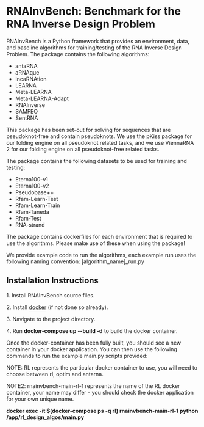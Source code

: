 <h1>RNAInvBench: Benchmark for the RNA Inverse Design Problem</h1>
<p>RNAInvBench is a Python framework that provides an environment, data, and baseline algorithms for training/testing of the RNA Inverse Design Problem.
The package contains the following algorithms:

- antaRNA
- aRNAque
- IncaRNAtion
- LEARNA
- Meta-LEARNA
- Meta-LEARNA-Adapt
- RNAInverse
- SAMFEO
- SentRNA

This package has been set-out for solving for sequences that are pseudoknot-free and contain pseudoknots. We use the pKiss package for our folding engine on all pseudoknot related tasks, and we use ViennaRNA 2 for our folding engine on all pseudoknot-free related tasks.

The package contains the following datasets to be used for training and testing:
- Eterna100-v1
- Eterna100-v2
- Pseudobase++
- Rfam-Learn-Test
- Rfam-Learn-Train
- Rfam-Taneda
- Rfam-Test
- RNA-strand

The package contains dockerfiles for each environment that is required to use the algorithms. Please make use of these when using the package!

We provide example code to run the algorithms, each example run uses the following naming convention: [algorithm_name]_run.py

</p>

<h2>Installation Instructions</h2>

<p>1. Install RNAInvBench source files.</p>
<p>2. Install <a href="https://docs.docker.com/get-docker/">docker</a> (if not done so already).</p>
<p>3. Navigate to the project directory.</p>
<p>4. Run <b>docker-compose up --build -d</b> to build the docker container.</p>
Once the docker-container has been fully built, you should see a new container in your docker application. You can then use the following commands to run the example main.py scripts provided:

<p>NOTE: RL represents the particular docker container to use, you will need to choose between rl, optim and antarna.</p>
<p>NOTE2: rnainvbench-main-rl-1 represents the name of the RL docker container, your name may differ - you should check the docker application for your own unique name.</p>
<p><b>docker exec -it $(docker-compose ps -q rl) rnainvbench-main-rl-1 python /app/rl_design_algos/main.py</b></p>
